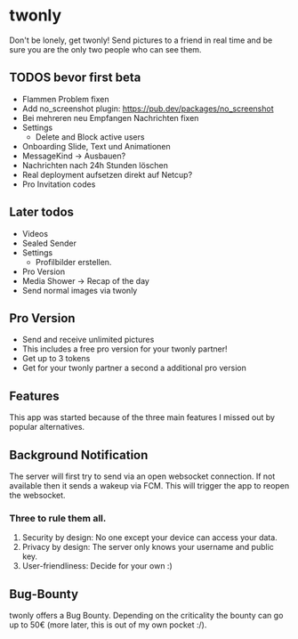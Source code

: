 # twonly

Don't be lonely, get twonly! Send pictures to a friend in real time and be sure you are the only two people who can see them.


## TODOS bevor first beta
- Flammen Problem fixen
- Add no_screenshot plugin: https://pub.dev/packages/no_screenshot
- Bei mehreren neu Empfangen Nachrichten fixen
- Settings
    - Delete and Block active users
- Onboarding Slide, Text und Animationen
- MessageKind -> Ausbauen?
- Nachrichten nach 24h Stunden löschen
- Real deployment aufsetzen direkt auf Netcup?
- Pro Invitation codes

## Later todos
- Videos
- Sealed Sender
- Settings
    - Profilbilder erstellen.
- Pro Version
- Media Shower -> Recap of the day
- Send normal images via twonly



## Pro Version

- Send and receive unlimited pictures
- This includes a free pro version for your twonly partner!
- Get up to 3 tokens 
- Get for your twonly partner a second a additional pro version



## Features

This app was started because of the three main features I missed out by popular alternatives.


## Background Notification

The server will first try to send via an open websocket connection.
If not available then it sends a wakeup via FCM. This will trigger the app to reopen the websocket.

### Three to rule them all.

1. Security by design: No one except your device can access your data.
2. Privacy by design: The server only knows your username and public key.
3. User-friendliness: Decide for your own :)

## Bug-Bounty

twonly offers a Bug Bounty. Depending on the criticality the bounty can go up to 50€ (more later,
this is out of my own pocket :/).

